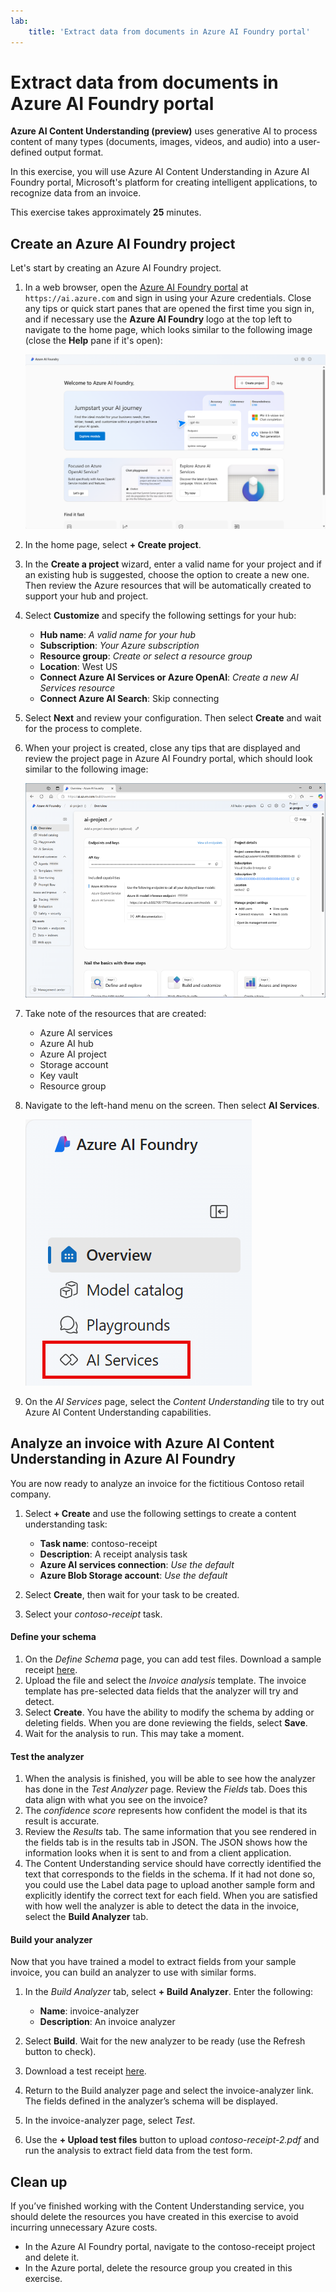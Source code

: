 ```yaml
---
lab:
    title: 'Extract data from documents in Azure AI Foundry portal​'
---
```


# Extract data from documents in Azure AI Foundry portal

**Azure AI Content Understanding (preview)** uses generative AI to process content of many types (documents, images, videos, and audio) into a user-defined output format.

In this exercise, you will use Azure AI Content Understanding in Azure AI Foundry portal, Microsoft's platform for creating intelligent applications, to recognize data from an invoice. 

This exercise takes approximately **25** minutes.

## Create an Azure AI Foundry project

Let's start by creating an Azure AI Foundry project.

1. In a web browser, open the [Azure AI Foundry portal](https://ai.azure.com) at `https://ai.azure.com` and sign in using your Azure credentials. Close any tips or quick start panes that are opened the first time you sign in, and if necessary use the **Azure AI Foundry** logo at the top left to navigate to the home page, which looks similar to the following image (close the **Help** pane if it's open):

    ![Screenshot of Azure AI Foundry home page with create a project selected.](./media/azure-ai-foundry-home-page.png)

1. In the home page, select **+ Create project**.

1. In the **Create a project** wizard, enter a valid name for your project and if an existing hub is suggested, choose the option to create a new one. Then review the Azure resources that will be automatically created to support your hub and project.

1. Select **Customize** and specify the following settings for your hub:
    - **Hub name**: *A valid name for your hub*
    - **Subscription**: *Your Azure subscription*
    - **Resource group**: *Create or select a resource group*
    - **Location**: West US 
    - **Connect Azure AI Services or Azure OpenAI**: *Create a new AI Services resource*
    - **Connect Azure AI Search**: Skip connecting

1. Select **Next** and review your configuration. Then select **Create** and wait for the process to complete.

1. When your project is created, close any tips that are displayed and review the project page in Azure AI Foundry portal, which should look similar to the following image:

    ![Screenshot of a Azure AI project details in Azure AI Foundry portal.](./media/ai-foundry-project.png)

1. Take note of the resources that are created: 
    - Azure AI services
    - Azure AI hub
    - Azure AI project
    - Storage account
    - Key vault
    - Resource group  
 
1. Navigate to the left-hand menu on the screen. Then select **AI Services**.
 
    ![Screenshot of the left-hand menu on the project screen with AI Services selected.](./media/azure-ai-foundry-ai-services.png)  

1. On the *AI Services* page, select the *Content Understanding* tile to try out Azure AI Content Understanding capabilities.

## Analyze an invoice with Azure AI Content Understanding in Azure AI Foundry 

You are now ready to analyze an invoice for the fictitious Contoso retail company.

1. Select **+ Create** and use the following settings to create a content understanding task:
    - **Task name**: contoso-receipt
    - **Description**: A receipt analysis task
    - **Azure AI services connection**: *Use the default*
    - **Azure Blob Storage account**: *Use the default*

1. Select **Create**, then wait for your task to be created. 
1. Select your *contoso-receipt* task. 

#### Define your schema 

1. On the *Define Schema* page, you can add test files. Download a sample receipt [here](https://raw.githubusercontent.com/MicrosoftLearning/mslearn-ai-fundamentals/refs/heads/content-understanding/data/contoso-receipt-1.pdf). 
1. Upload the file and select the *Invoice analysis* template. The invoice template has pre-selected data fields that the analyzer will try and detect. 
1. Select **Create**. You have the ability to modify the schema by adding or deleting fields. When you are done reviewing the fields, select **Save**.
1. Wait for the analysis to run. This may take a moment.

#### Test the analyzer 

1. When the analysis is finished, you will be able to see how the analyzer has done in the *Test Analyzer* page. Review the *Fields* tab. Does this data align with what you see on the invoice? 
1. The *confidence score* represents how confident the model is that its result is accurate. 
1. Review the *Results* tab. The same information that you see rendered in the fields tab is in the results tab in JSON. The JSON shows how the information looks when it is sent to and from a client application. 
1. The Content Understanding service should have correctly identified the text that corresponds to the fields in the schema. If it had not done so, you could use the Label data page to upload another sample form and explicitly identify the correct text for each field. When you are satisfied with how well the analyzer is able to detect the data in the invoice, select the **Build Analyzer** tab. 

#### Build your analyzer 

Now that you have trained a model to extract fields from your sample invoice, you can build an analyzer to use with similar forms.

1. In the *Build Analyzer* tab, select **+ Build Analyzer**. Enter the following: 
    - **Name**: invoice-analyzer
    - **Description**: An invoice analyzer

1. Select **Build**. Wait for the new analyzer to be ready (use the Refresh button to check).
1. Download a test receipt [here](https://raw.githubusercontent.com/MicrosoftLearning/mslearn-ai-fundamentals/refs/heads/content-understanding/data/contoso-receipt-2.pdf).
1. Return to the Build analyzer page and select the invoice-analyzer link. The fields defined in the analyzer’s schema will be displayed.
1. In the invoice-analyzer page, select *Test*.
1. Use the **+ Upload test files** button to upload *contoso-receipt-2.pdf* and run the analysis to extract field data from the test form.

## Clean up

If you’ve finished working with the Content Understanding service, you should delete the resources you have created in this exercise to avoid incurring unnecessary Azure costs.

- In the Azure AI Foundry portal, navigate to the contoso-receipt project and delete it.
- In the Azure portal, delete the resource group you created in this exercise.